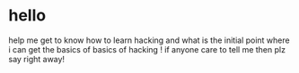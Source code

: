 # hello
help me get to know how to learn hacking and what is the initial point where i can get the basics of basics of hacking !
if anyone care to tell me then plz say right away!
